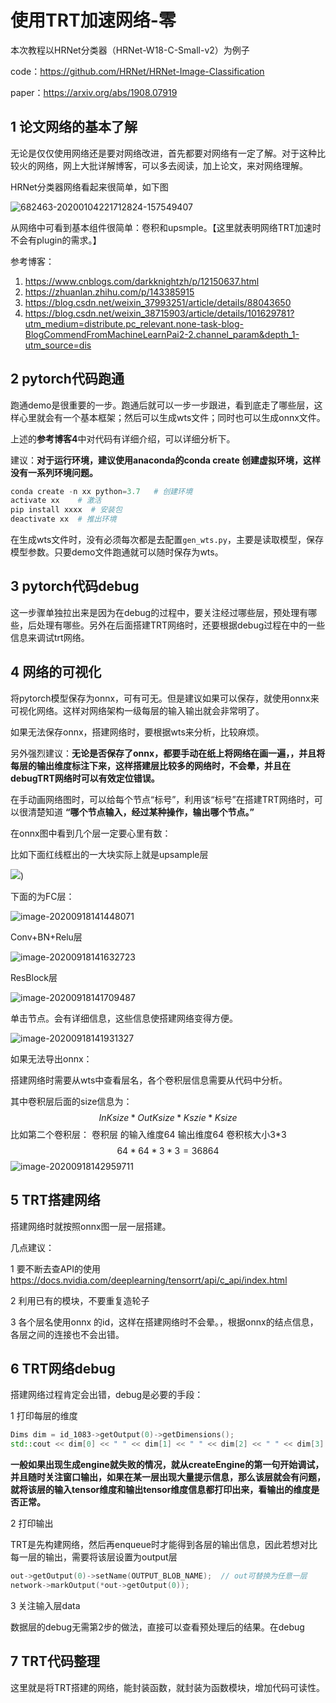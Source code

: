 # 使用TRT加速网络-零

本次教程以HRNet分类器（HRNet-W18-C-Small-v2）为例子

code：https://github.com/HRNet/HRNet-Image-Classification

paper：https://arxiv.org/abs/1908.07919

## 1 论文网络的基本了解

无论是仅仅使用网络还是要对网络改进，首先都要对网络有一定了解。对于这种比较火的网络，网上大批详解博客，可以多去阅读，加上论文，来对网络理解。

HRNet分类器网络看起来很简单，如下图

![682463-20200104221712824-157549407](https://user-images.githubusercontent.com/20653176/93749152-ff957680-fc2b-11ea-883c-79046e41ace8.png)

从网络中可看到基本组件很简单：卷积和upsmple。【这里就表明网络TRT加速时不会有plugin的需求。】

参考博客：

1. https://www.cnblogs.com/darkknightzh/p/12150637.html
2. https://zhuanlan.zhihu.com/p/143385915
3. https://blog.csdn.net/weixin_37993251/article/details/88043650
4. https://blog.csdn.net/weixin_38715903/article/details/101629781?utm_medium=distribute.pc_relevant.none-task-blog-BlogCommendFromMachineLearnPai2-2.channel_param&depth_1-utm_source=dis

## 2 pytorch代码跑通

跑通demo是很重要的一步。跑通后就可以一步一步跟进，看到底走了哪些层，这样心里就会有一个基本框架；然后可以生成wts文件；同时也可以生成onnx文件。

上述的**参考博客4**中对代码有详细介绍，可以详细分析下。

建议：**对于运行环境，建议使用anaconda的conda create 创建虚拟环境，这样没有一系列环境问题。**

```python
conda create -n xx python=3.7   # 创建环境
activate xx    # 激活
pip install xxxx  # 安装包
deactivate xx  # 推出环境
```

在生成wts文件时，没有必须每次都是去配置`gen_wts.py`，主要是读取模型，保存模型参数。只要demo文件跑通就可以随时保存为wts。

## 3 pytorch代码debug

这一步骤单独拉出来是因为在debug的过程中，要关注经过哪些层，预处理有哪些，后处理有哪些。另外在后面搭建TRT网络时，还要根据debug过程在中的一些信息来调试trt网络。

## 4 网络的可视化

将pytorch模型保存为onnx，可有可无。但是建议如果可以保存，就使用onnx来可视化网络。这样对网络架构一级每层的输入输出就会非常明了。

如果无法保存onnx，搭建网络时，要根据wts来分析，比较麻烦。

另外强烈建议：**无论是否保存了onnx，都要手动在纸上将网络在画一遍，，并且将每层的输出维度标注下来，这样搭建层比较多的网络时，不会晕，并且在debugTRT网络时可以有效定位错误。**

在手动画网络图时，可以给每个节点“标号”，利用该“标号”在搭建TRT网络时，可以很清楚知道 **“哪个节点输入，经过某种操作，输出哪个节点。”**

在onnx图中看到几个层一定要心里有数：

比如下面红线框出的一大块实际上就是upsample层

![](imgs/93747936-0ae7a280-fc2a-11ea-86c1-9f72622402b9.png))

下面的为FC层：

![image-20200918141448071](https://user-images.githubusercontent.com/20653176/93749177-0de39280-fc2c-11ea-8a20-b8ab0b3b940f.png)

Conv+BN+Relu层

![image-20200918141632723](https://user-images.githubusercontent.com/20653176/93749201-189e2780-fc2c-11ea-9aad-0ac7723575c4.png)

ResBlock层

![image-20200918141709487](https://user-images.githubusercontent.com/20653176/93749220-2358bc80-fc2c-11ea-998a-0892755dfbc0.png)

单击节点。会有详细信息，这些信息使搭建网络变得方便。

![image-20200918141931327](https://user-images.githubusercontent.com/20653176/93749222-2489e980-fc2c-11ea-9025-c5d367efd7f9.png)



如果无法导出onnx：

搭建网络时需要从wts中查看层名，各个卷积层信息需要从代码中分析。

其中卷积层后面的size信息为：
$$
InKsize * OutKsize * Kszie*Ksize
$$
比如第二个卷积层： 卷积层 的输入维度64 输出维度64 卷积核大小3*3
$$
64*64*3*3=36864
$$
![image-20200918142959711](https://user-images.githubusercontent.com/20653176/93749484-8fd3bb80-fc2c-11ea-951d-3c1f403e521a.png)

## 5 TRT搭建网络

搭建网络时就按照onnx图一层一层搭建。

几点建议：

1 要不断去查API的使用 https://docs.nvidia.com/deeplearning/tensorrt/api/c_api/index.html

2 利用已有的模块，不要重复造轮子

3 各个层名使用onnx 的id，这样在搭建网络时不会晕。，根据onnx的结点信息，各层之间的连接也不会出错。



## 6 TRT网络debug

搭建网络过程肯定会出错，debug是必要的手段：

1 打印每层的维度

```c++
Dims dim = id_1083->getOutput(0)->getDimensions();
std::cout << dim[0] << " " << dim[1] << " " << dim[2] << " " << dim[3] << std::endl; 
```

**一般如果出现生成engine就失败的情况，就从createEngine的第一句开始调试，并且随时关注窗口输出，如果在某一层出现大量提示信息，那么该层就会有问题，就将该层的输入tensor维度和输出tensor维度信息都打印出来，看输出的维度是否正常。**

2 打印输出

TRT是先构建网络，然后再enqueue时才能得到各层的输出信息，因此若想对比每一层的输出，需要将该层设置为output层

```c++
out->getOutput(0)->setName(OUTPUT_BLOB_NAME);  // out可替换为任意一层
network->markOutput(*out->getOutput(0));
```

3 关注输入层data

数据层的debug无需第2步的做法，直接可以查看预处理后的结果。在debug

## 7 TRT代码整理

这里就是将TRT搭建的网络，能封装函数，就封装为函数模块，增加代码可读性。